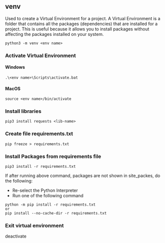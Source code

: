 ## venv

Used to create a Virtual Environment for a project. A Virtual Environment is a folder that contains all the packages (dependencies) that are installed for a project. 
This is useful because it allows you to install packages without affecting the packages installed on your system.

```
python3 -m venv <env name>
```

### Activate Virtual Environment

#### Windows

```
.\<env name>\Scripts\activate.bat
```

#### MacOS

```
source <env name>/bin/activate
```

### Install libraries
```
pip3 install requests <lib-name>
```

### Create file requirements.txt
```
pip freeze > requirements.txt
```

### Install Packages from requirements file

```
pip3 install -r requirements.txt
```

If after running above command, packages are not shown in site_packes, do the following:
- Re-select the Python Interpreter
- Run one of the following command
```
python -m pip install -r requirements.txt
or
pip install --no-cache-dir -r requirements.txt
```

### Exit virtual environment
deactivate
